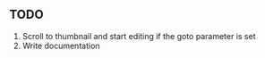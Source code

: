 ## TODO

1. Scroll to thumbnail and start editing if the goto parameter is set
2. Write documentation